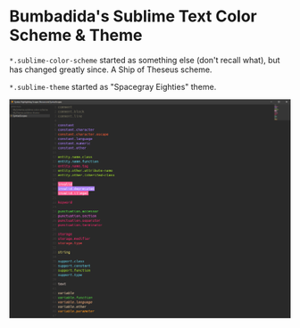 # Bumbadida's Sublime Text Color Scheme & Theme

`*.sublime-color-scheme` started as something else (don't recall what), but has changed greatly since.  A Ship of Theseus scheme.

`*.sublime-theme` started as "Spacegray Eighties" theme.

![Screenshot](README_Screenshot_2023-01-18.png)
